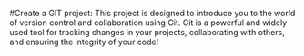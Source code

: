 #Create a GIT project:
This project is designed to introduce you to the world of version control and collaboration using Git.
Git is a powerful and widely used tool for tracking changes in your projects, collaborating with others,
and ensuring the integrity of your code!
